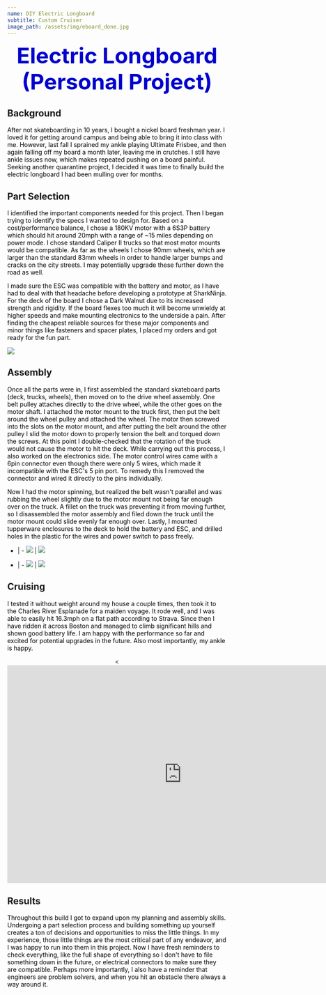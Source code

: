 ```yaml
---
name: DIY Electric Longboard
subtitle: Custom Cruiser
image_path: /assets/img/eboard_done.jpg
---
```

<p align="center"><span style="color: MediumBlue; font-size: 50px;"><b> Electric Longboard (Personal Project) </b></span></p>

## Background
<span
  style="color:black;"> After not skateboarding in 10 years, I bought a nickel board freshman year. I loved it for getting around campus and being able to bring it into class with me. However, last fall I sprained my ankle playing Ultimate Frisbee, and then again falling off my board a month later, leaving me in crutches. I still have ankle issues now, which makes repeated pushing on a board painful. Seeking another quarantine project, I decided it was time to finally build the electric longboard I had been mulling over for months. </span>
## Part Selection
<span  
    style="color: black">I identified the important components needed for this project. Then I began trying to identify the specs I wanted to design for. Based on a cost/performance balance, I chose a 180KV motor with a 6S3P battery which should hit around 20mph with a range of ~15 miles depending on power mode. I chose standard Caliper II trucks so that most motor mounts would be compatible. As far as the wheels I chose 90mm wheels, which are larger than the standard 83mm wheels in order to handle larger bumps and cracks on the city streets. I may potentially upgrade these further down the road as well. </span>

  <p><span style="color:black"> I made sure the ESC was compatible with the battery and motor, as I have had to deal with that headache before developing a prototype at SharkNinja. For the deck of the board I chose a Dark Walnut due to its increased strength and rigidity. If the board flexes too much it will become unwieldy at higher speeds and make mounting electronics to the underside a pain. After finding the cheapest reliable sources for these major components and minor things like fasteners and spacer plates, I placed my orders and got ready for the fun part. </span></p>

  ![](\assets\img\longb1.jpg)

## Assembly
  <span
    style="color:black"> Once all the parts were in, I first assembled the standard skateboard parts (deck, trucks, wheels), then moved on to the drive wheel assembly. One belt pulley attaches directly to the drive wheel, while the other goes on the motor shaft. I attached the motor mount to the truck first, then put the belt around the wheel pulley and attached the wheel. The motor then screwed into the slots on the motor mount, and after putting the belt around the other pulley I slid the motor down to properly tension the belt and torqued down the screws. At this point I double-checked that the rotation of the truck would not cause the motor to hit the deck. While carrying out this process, I also worked on the electronics side. The motor control wires came with a 6pin connector even though there were only 5 wires, which made it incompatible with the ESC's 5 pin port. To remedy this I removed the connector and wired it directly to the pins individually. </span>

  <p><span style="color:black">  Now I had the motor spinning, but realized the belt wasn't parallel and was rubbing the wheel slightly due to the motor mount not being far enough over on the truck. A fillet on the truck was preventing it from moving further, so I disassembled the motor assembly and filed down the truck until the motor mount could slide evenly far enough over. Lastly, I mounted tupperware enclosures to the deck to hold the battery and ESC, and drilled holes in the plastic for the wires and power switch to pass freely. </span></p>

- | -
![](\assets\img\motor_mount.jpg) | ![](\assets\img\belt_pulley.jpg)


- | -
![](\assets\img\eboard_filed.jpg) | ![](\assets\img\longboard_layout.jpg)


## Cruising
  <span
    style="color:black">I tested it without weight around my house a couple times, then took it to the Charles River Esplanade for a maiden voyage. It rode well, and I was able to easily hit 16.3mph on a flat path according to Strava. Since then I have ridden it across Boston and managed to climb significant hills and shown good battery life. I am happy with the performance so far and excited for potential upgrades in the future. Also most importantly, my ankle is happy.



<p align="center"><<iframe width="800" height="500" src="https://www.youtube.com/embed/5xvuZ1M67Ys?rel=0&controls=0&autoplay=1&mute=1&modestbranding=1&autohide=1&showinfo=0" frameborder="0" allow="accelerometer; autoplay; clipboard-write; encrypted-media; gyroscope; picture-in-picture" allowfullscreen></iframe></p>

## Results
<span
  style="color: black"> Throughout this build I got to expand upon my planning and assembly skills. Undergoing a part selection process and building something up yourself creates a ton of decisions and opportunities to miss the little things. In my experience, those little things are the most critical part of any endeavor, and I was happy to run into them in this project. Now I have fresh reminders to check everything, like the full shape of everything so I don't have to file something down in the future, or electrical connectors to make sure they are compatible. Perhaps more importantly, I also have a reminder that engineers are problem solvers, and when you hit an obstacle there always a way around it. </span>
